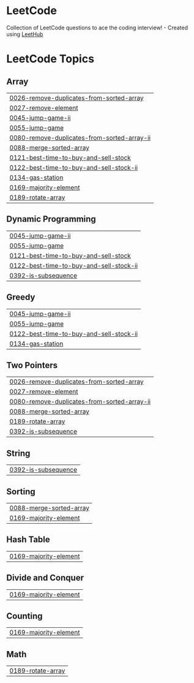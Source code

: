 # LeetCode
Collection of LeetCode questions to ace the coding interview! - Created using [LeetHub](https://github.com/QasimWani/LeetHub)

<!---LeetCode Topics Start-->
# LeetCode Topics
## Array
|  |
| ------- |
| [0026-remove-duplicates-from-sorted-array](https://github.com/ayan-1999/LeetCode/tree/master/0026-remove-duplicates-from-sorted-array) |
| [0027-remove-element](https://github.com/ayan-1999/LeetCode/tree/master/0027-remove-element) |
| [0045-jump-game-ii](https://github.com/ayan-1999/LeetCode/tree/master/0045-jump-game-ii) |
| [0055-jump-game](https://github.com/ayan-1999/LeetCode/tree/master/0055-jump-game) |
| [0080-remove-duplicates-from-sorted-array-ii](https://github.com/ayan-1999/LeetCode/tree/master/0080-remove-duplicates-from-sorted-array-ii) |
| [0088-merge-sorted-array](https://github.com/ayan-1999/LeetCode/tree/master/0088-merge-sorted-array) |
| [0121-best-time-to-buy-and-sell-stock](https://github.com/ayan-1999/LeetCode/tree/master/0121-best-time-to-buy-and-sell-stock) |
| [0122-best-time-to-buy-and-sell-stock-ii](https://github.com/ayan-1999/LeetCode/tree/master/0122-best-time-to-buy-and-sell-stock-ii) |
| [0134-gas-station](https://github.com/ayan-1999/LeetCode/tree/master/0134-gas-station) |
| [0169-majority-element](https://github.com/ayan-1999/LeetCode/tree/master/0169-majority-element) |
| [0189-rotate-array](https://github.com/ayan-1999/LeetCode/tree/master/0189-rotate-array) |
## Dynamic Programming
|  |
| ------- |
| [0045-jump-game-ii](https://github.com/ayan-1999/LeetCode/tree/master/0045-jump-game-ii) |
| [0055-jump-game](https://github.com/ayan-1999/LeetCode/tree/master/0055-jump-game) |
| [0121-best-time-to-buy-and-sell-stock](https://github.com/ayan-1999/LeetCode/tree/master/0121-best-time-to-buy-and-sell-stock) |
| [0122-best-time-to-buy-and-sell-stock-ii](https://github.com/ayan-1999/LeetCode/tree/master/0122-best-time-to-buy-and-sell-stock-ii) |
| [0392-is-subsequence](https://github.com/ayan-1999/LeetCode/tree/master/0392-is-subsequence) |
## Greedy
|  |
| ------- |
| [0045-jump-game-ii](https://github.com/ayan-1999/LeetCode/tree/master/0045-jump-game-ii) |
| [0055-jump-game](https://github.com/ayan-1999/LeetCode/tree/master/0055-jump-game) |
| [0122-best-time-to-buy-and-sell-stock-ii](https://github.com/ayan-1999/LeetCode/tree/master/0122-best-time-to-buy-and-sell-stock-ii) |
| [0134-gas-station](https://github.com/ayan-1999/LeetCode/tree/master/0134-gas-station) |
## Two Pointers
|  |
| ------- |
| [0026-remove-duplicates-from-sorted-array](https://github.com/ayan-1999/LeetCode/tree/master/0026-remove-duplicates-from-sorted-array) |
| [0027-remove-element](https://github.com/ayan-1999/LeetCode/tree/master/0027-remove-element) |
| [0080-remove-duplicates-from-sorted-array-ii](https://github.com/ayan-1999/LeetCode/tree/master/0080-remove-duplicates-from-sorted-array-ii) |
| [0088-merge-sorted-array](https://github.com/ayan-1999/LeetCode/tree/master/0088-merge-sorted-array) |
| [0189-rotate-array](https://github.com/ayan-1999/LeetCode/tree/master/0189-rotate-array) |
| [0392-is-subsequence](https://github.com/ayan-1999/LeetCode/tree/master/0392-is-subsequence) |
## String
|  |
| ------- |
| [0392-is-subsequence](https://github.com/ayan-1999/LeetCode/tree/master/0392-is-subsequence) |
## Sorting
|  |
| ------- |
| [0088-merge-sorted-array](https://github.com/ayan-1999/LeetCode/tree/master/0088-merge-sorted-array) |
| [0169-majority-element](https://github.com/ayan-1999/LeetCode/tree/master/0169-majority-element) |
## Hash Table
|  |
| ------- |
| [0169-majority-element](https://github.com/ayan-1999/LeetCode/tree/master/0169-majority-element) |
## Divide and Conquer
|  |
| ------- |
| [0169-majority-element](https://github.com/ayan-1999/LeetCode/tree/master/0169-majority-element) |
## Counting
|  |
| ------- |
| [0169-majority-element](https://github.com/ayan-1999/LeetCode/tree/master/0169-majority-element) |
## Math
|  |
| ------- |
| [0189-rotate-array](https://github.com/ayan-1999/LeetCode/tree/master/0189-rotate-array) |
<!---LeetCode Topics End-->